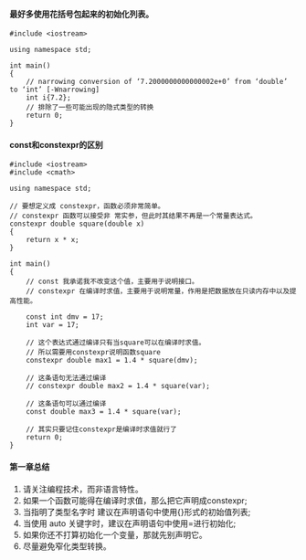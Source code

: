 #### 最好多使用花括号包起来的初始化列表。

```
#include <iostream>

using namespace std;

int main()
{
    // narrowing conversion of ‘7.2000000000000002e+0’ from ‘double’ to ‘int’ [-Wnarrowing]
    int i{7.2};
    // 排除了一些可能出现的隐式类型的转换
    return 0;
}
```

#### const和constexpr的区别

```
#include <iostream>
#include <cmath>

using namespace std;

// 要想定义成 constexpr，函数必须非常简单。
// constexpr 函数可以接受非 常实参，但此时其结果不再是一个常量表达式。
constexpr double square(double x)
{
    return x * x;
}

int main()
{
    // const 我承诺我不改变这个值，主要用于说明接口。
    // constexpr 在编译时求值，主要用于说明常量，作用是把数据放在只读内存中以及提高性能。

    const int dmv = 17;
    int var = 17;

    // 这个表达式通过编译只有当square可以在编译时求值。
    // 所以需要用constexpr说明函数square
    constexpr double max1 = 1.4 * square(dmv); 

    // 这条语句无法通过编译
    // constexpr double max2 = 1.4 * square(var);

    // 这条语句可以通过编译
    const double max3 = 1.4 * square(var);

    // 其实只要记住constexpr是编译时求值就行了
    return 0;
}
```

#### 第一章总结

1. 请关注编程技术，而非语言特性。
2. 如果一个函数可能得在编译时求值，那么把它声明成constexpr;
3. 当指明了类型名字时 建议在声明语句中使用{}形式的初始值列表;
4. 当使用 auto 关键字时，建议在声明语句中使用=进行初始化; 
5. 如果你还不打算初始化一个变量，那就先别声明它。
6. 尽量避免窄化类型转换。
